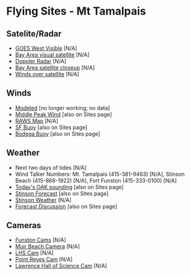 # Flying Sites - Mt Tamalpais

## Satelite/Radar

* [GOES West Visible](https://weather.unisys.com/satellite/sat_wv.php?image=vis&inv=0&t=l12&region=we) [N/A]
* [Bay Area visual satellite](https://squall.sfsu.edu/gif/bayarea_vis_00.gif) [N/A]
* [Doppler Radar](https://radar.weather.gov/radar.php?rid=MUX&product=N0R&overlay=11101111&loop=no) [N/A]
* [Bay Area satellite closeup](http://squall.sfsu.edu/gif/sfbay_vis_00.gif) [N/A]
* [Winds over satellite](http://virga.sfsu.edu/gif/sathts_pac_500_00.gif) [N/A]

## Winds

* [Modeled](http://www.met.sjsu.edu/cgi-bin/wind/windbin.cgi) [no longer working; no data]
* [Middle Peak Wind](https://www.wrh.noaa.gov/mesowest/getobext.php?sid=MDEC1&table=1&banner=off) [also on Sites page]
* [RAWS Map](https://www.wrh.noaa.gov/mesowest/mwmap.php?list=1&map=mtr&sort=latitude) [N/A]
* [SF Buoy](https://www.ndbc.noaa.gov/station_page.php?station=46026) [also on Sites page]
* [Bodega Buoy](https://www.ndbc.noaa.gov/station_page.php?station=46013) [also on Sites page]

## Weather

* Next two days of tides [N/A]
* Wind Talker Numbers: Mt. Tamalpais (415-381-9463) [N/A], Stinson Beach (415-868-1922) [N/A], Fort Funston (415-333-0100) [N/A]
* [Today's OAK sounding](https://www.topaflyers.com/weather/soundings/oak.png) [also on Sites page]
* [Stinson Forecast](https://forecast.weather.gov/MapClick.php?lat=37.90086509257004&lon=-122.63763427734375&site=mtr&smap=1&marine=0&unit=0&lg=en) [also on Sites page]
* [Stinson Weather](http://stinson-beach-cwd.dst.ca.us/weather/Current_Vantage_Pro.htm) [N/A]
* [Forecast Discussion](https://forecast.weather.gov/product.php?site=NWS&issuedby=MTR&product=AFD&format=txt&version=1&glossary=1) [also on Sites page]

## Cameras

* [Funston Cams](http://flyfunston.org/newwebcam/) [N/A]
* [Muir Beach Camera](https://www.sigward.com/MuirBeach.jpg) [N/A]
* [LHS Cam](http://scienceview.berkeley.edu/view/) [N/A]
* [Point Reyes Cam](https://www.nature.nps.gov/air/WebCams/parks/porecam/porecam.cfm) [N/A]
* [Lawrence Hall of Science Cam](http://sv.berkeley.edu/view/) [N/A]
